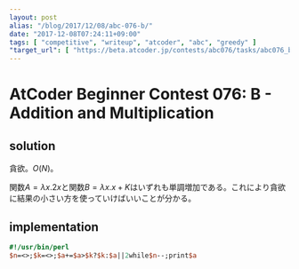 ```yaml
---
layout: post
alias: "/blog/2017/12/08/abc-076-b/"
date: "2017-12-08T07:24:11+09:00"
tags: [ "competitive", "writeup", "atcoder", "abc", "greedy" ]
"target_url": [ "https://beta.atcoder.jp/contests/abc076/tasks/abc076_b" ]
---
```


# AtCoder Beginner Contest 076: B - Addition and Multiplication

## solution

貪欲。$O(N)$。

関数$A = \lambda x. 2x$と関数$B = \lambda x. x + K$はいずれも単調増加である。これにより貪欲に結果の小さい方を使っていけばいいことが分かる。

## implementation

``` perl
#!/usr/bin/perl
$n=<>;$k=<>;$a+=$a>$k?$k:$a||2while$n--;print$a
```
